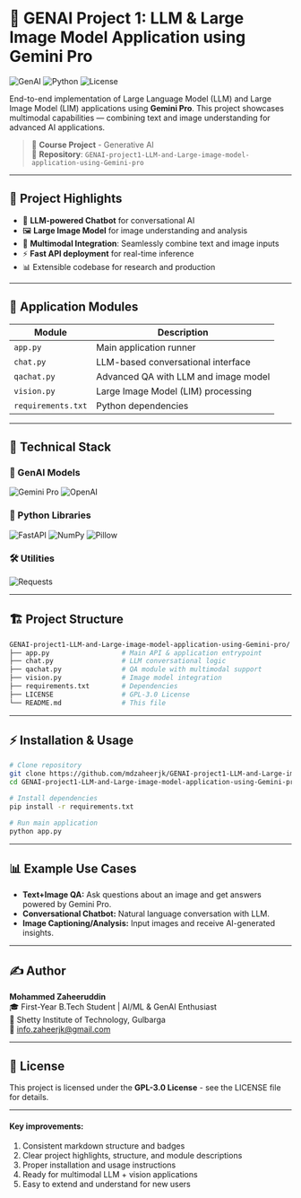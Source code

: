 # 🦾 GENAI Project 1: LLM & Large Image Model Application using Gemini Pro

![GenAI](https://img.shields.io/badge/Generative_AI-Gemini_Pro-purple)
![Python](https://img.shields.io/badge/Python-3.8%2B-brightgreen)
![License](https://img.shields.io/badge/License-GPL--3.0-orange)

End-to-end implementation of Large Language Model (LLM) and Large Image Model (LIM) applications using **Gemini Pro**. This project showcases multimodal capabilities — combining text and image understanding for advanced AI applications.

> 📌 **Course Project** - Generative AI  
> 📁 **Repository**: `GENAI-project1-LLM-and-Large-image-model-application-using-Gemini-pro`

---

## 🚀 Project Highlights

- 🤖 **LLM-powered Chatbot** for conversational AI
- 🖼️ **Large Image Model** for image understanding and analysis
- 🔗 **Multimodal Integration**: Seamlessly combine text and image inputs
- ⚡ **Fast API deployment** for real-time inference
- 📊 Extensible codebase for research and production

---

## 📂 Application Modules

| Module        | Description                                |
|---------------|--------------------------------------------|
| `app.py`      | Main application runner                    |
| `chat.py`     | LLM-based conversational interface         |
| `qachat.py`   | Advanced QA with LLM and image model       |
| `vision.py`   | Large Image Model (LIM) processing         |
| `requirements.txt` | Python dependencies                   |

---

## 🧰 Technical Stack

### 🦾 GenAI Models
![Gemini Pro](https://img.shields.io/badge/Gemini_Pro-LLM/LIM-purple)
![OpenAI](https://img.shields.io/badge/OpenAI-Optional-grey)

### 🐍 Python Libraries
![FastAPI](https://img.shields.io/badge/FastAPI-0.110+-green)
![NumPy](https://img.shields.io/badge/NumPy-1.21+-yellow)
![Pillow](https://img.shields.io/badge/Pillow-9.0+-blue)

### 🛠️ Utilities
![Requests](https://img.shields.io/badge/Requests-2.26+-lightgrey)

---

## 🏗️ Project Structure

```bash
GENAI-project1-LLM-and-Large-image-model-application-using-Gemini-pro/
├── app.py                  # Main API & application entrypoint
├── chat.py                 # LLM conversational logic
├── qachat.py               # QA module with multimodal support
├── vision.py               # Image model integration
├── requirements.txt        # Dependencies
├── LICENSE                 # GPL-3.0 License
└── README.md               # This file
```

---

## ⚡ Installation & Usage

```bash
# Clone repository
git clone https://github.com/mdzaheerjk/GENAI-project1-LLM-and-Large-image-model-application-using-Gemini-pro.git
cd GENAI-project1-LLM-and-Large-image-model-application-using-Gemini-pro

# Install dependencies
pip install -r requirements.txt

# Run main application
python app.py
```

---

## 📊 Example Use Cases

- **Text+Image QA:** Ask questions about an image and get answers powered by Gemini Pro.
- **Conversational Chatbot:** Natural language conversation with LLM.
- **Image Captioning/Analysis:** Input images and receive AI-generated insights.

---

## ✍️ Author

**Mohammed Zaheeruddin**  
🎓 First-Year B.Tech Student | AI/ML & GenAI Enthusiast  
🏫 Shetty Institute of Technology, Gulbarga  
📧 info.zaheerjk@gmail.com

---

## 📜 License

This project is licensed under the **GPL-3.0 License** - see the LICENSE file for details.

---

#### Key improvements:
1. Consistent markdown structure and badges
2. Clear project highlights, structure, and module descriptions
3. Proper installation and usage instructions
4. Ready for multimodal LLM + vision applications
5. Easy to extend and understand for new users
